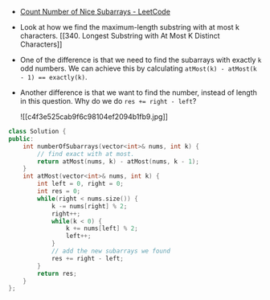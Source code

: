 - [Count Number of Nice Subarrays - LeetCode](https://leetcode.com/problems/count-number-of-nice-subarrays/)
- Look at how we find the maximum-length substring with at most k characters. [[340. Longest Substring with At Most K Distinct Characters]]
- One of the difference is that we need to find the subarrays with exactly `k` odd numbers. We can achieve this by calculating `atMost(k) - atMost(k - 1) == exactly(k)`. 
- Another difference is that we want to find the number, instead of length in this question. Why do we do `res += right - left`?
	
	![[c4f3e525cab9f6c98104ef2094b1fb9.jpg]]

```cpp
class Solution {
public:
    int numberOfSubarrays(vector<int>& nums, int k) {
        // find exact with at most.
        return atMost(nums, k) - atMost(nums, k - 1);
    }
    int atMost(vector<int>& nums, int k) {
        int left = 0, right = 0;
        int res = 0;
        while(right < nums.size()) {
            k -= nums[right] % 2;
            right++;
            while(k < 0) {
                k += nums[left] % 2;
                left++;
            }
            // add the new subarrays we found
            res += right - left;
        }
        return res;
    }
};
```